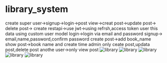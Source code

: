# library_system
create super user->signup->login->post view->creat post->update post-> delete post->
create restapi->use jwt->using refrsh,access token user this data
using custom user model 
login->login via email and password
signup-> email,name,password,confirm password
create post->add book_name 
show post->book name and create time
admin only ceate post,updata post,delete post
anothe user->only view post
![library](https://user-images.githubusercontent.com/68414462/162563911-6a119587-9fa9-4641-bd9d-41840ed71399.png)
![library](https://user-images.githubusercontent.com/68414462/162564083-ee764fff-2908-445c-bcad-f86f9c1880e5.png)
![library](https://user-images.githubusercontent.com/68414462/162564152-67671f11-658e-40cd-bc18-3a05c4a41bea.png)
![library](https://user-images.githubusercontent.com/68414462/162564193-4f9adf48-badd-447f-8285-21b8aade3292.png)
![library](https://user-images.githubusercontent.com/68414462/162564245-39cb2a14-5f1e-4c91-bcf2-83936dfbe861.png)
